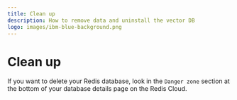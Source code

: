 ```yaml
---
title: Clean up
description: How to remove data and uninstall the vector DB
logo: images/ibm-blue-background.png
---
```


# Clean up

If you want to delete your Redis database, look in the `Danger zone` section at the bottom of your database details page on the Redis Cloud.
